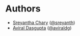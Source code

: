 # Authors
- [Sreyantha Chary](https://sreyanth.com?ref=github/plivo-python) ([@sreyanth](https://github.com/sreyanth))
- [Aviral Dasgupta](http://www.aviraldg.com) ([@aviraldg](http://github.com/aviraldg))
